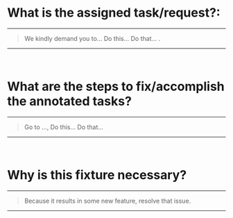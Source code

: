 # What is the assigned task/request?:

---


> We kindly demand you to... Do this... Do that... .


---


<br>


# What are the steps to fix/accomplish the annotated tasks?

---


> Go to ..., Do this... Do that...

---

<br>


# Why is this fixture necessary?

---


> Because it results in some new feature, resolve that issue. 

---


<br>
